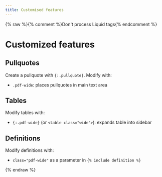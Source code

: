```yaml
---
title: Customised features
---
```


{% raw %}{% comment %}Don't process Liquid tags{% endcomment %}

# Customized features

## Pullquotes

Create a pullquote with `{:.pullquote}`. Modify with:

- `.pdf-wide`: places pullquotes in main text area

## Tables

Modify tables with:

- `{:.pdf-wide}` (or `<table class="wide">`): expands table into sidebar

## Definitions

Modify definitions with:

- `class="pdf-wide"` as a parameter in `{% include definition %}`


{% endraw %}
